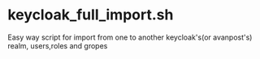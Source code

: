 # keycloak_full_import.sh
Easy way script for import from one to another keycloak's(or avanpost's) realm, users,roles and gropes
